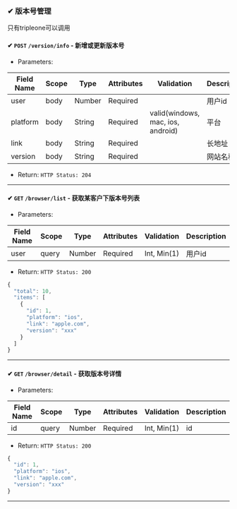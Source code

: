 ### ✔ 版本号管理

只有tripleone可以调用

#### ✔ `POST` `/version/info` - 新增或更新版本号

+ Parameters:

Field Name       | Scope | Type       | Attributes | Validation                | Description      
---------------- | ------- | ----------- | ----------- | -----------------------  | -------------
user               | body   | Number    | Required   |                            | 用户id
platform        | body   | String    | Required   |  valid(windows, mac, ios, android) | 平台
link            | body   | String     | Required   |                               | 长地址
version         | body   | String     | Required   |                               | 网站名称

+ Return: `HTTP Status: 204`

---------------------

#### ✔ `GET` `/browser/list` - 获取某客户下版本号列表

+ Parameters:

Field Name     | Scope   | Type       | Attributes  | Validation              | Description      
-------------- | ------- | ---------- | ----------- | --------------------   | -------------
user           | query   | Number     | Required    |   Int, Min(1)           | 用户id

+ Return: `HTTP Status: 200`

```javascript
{
  "total": 10,
  "items": [
    {
      "id": 1,
      "platform": "ios",
      "link": "apple.com",
      "version": "xxx"
    }
  ]
}
```
---------------------

#### ✔ `GET` `/browser/detail` - 获取版本号详情

+ Parameters:

Field Name     | Scope   | Type       | Attributes | Validation                  | Description      
-------------- | ------- | ----------- | ----------- | -----------------------   | -------------
id           | query   | Number     | Required   |   Int, Min(1)   | id

+ Return: `HTTP Status: 200`

```javascript
{
  "id": 1,
  "platform": "ios",
  "link": "apple.com",
  "version": "xxx"
}
```
---------------------
